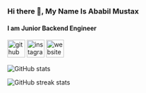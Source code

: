 ### Hi there 👋, My Name Is Ababil Mustax
#### I am Junior Backend Engineer



[<img src='https://cdn.jsdelivr.net/npm/simple-icons@3.0.1/icons/github.svg' alt='github' height='40'>](https://github.com/Birdfromhell)  [<img src='https://cdn.jsdelivr.net/npm/simple-icons@3.0.1/icons/instagram.svg' alt='instagram' height='40'>](https://www.instagram.com/bielll/)  [<img src='https://img.icons8.com/pastel-glyph/64/000000/website--v1.png' alt='website' height='40'>](https://ababil-mustax.me)  

![GitHub stats](https://github-readme-stats.vercel.app/api?username=Birdfromhell&show_icons=true&count_private=true)  

![GitHub streak stats](https://streak-stats.demolab.com/?user=Birdfromhell)  

